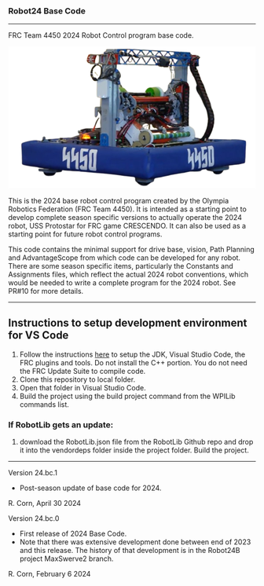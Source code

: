 ### Robot24 Base Code
----------------------------------------------------------------------------
FRC Team 4450 2024 Robot Control program base code.

![The USS ProtoStar](resources/bot.png)

This is the 2024 base robot control program created by the Olympia Robotics Federation (FRC Team 4450). 
It is intended as a starting point to develop complete season specific versions to actually operate the
2024 robot, USS Protostar for FRC game CRESCENDO. It can also be used as a starting point for future
robot control programs. 

This code contains the minimal support for drive base, vision, Path Planning and AdvantageScope from which 
code can be developed for any robot. There are some season specific items, particularly the Constants and Assignments files, which reflect the actual 2024 robot conventions, which would be needed to write a complete program for the 2024 robot. See PR#10 for more details.


----------------------------------------------------------------------------
## Instructions to setup development environment for VS Code
1) Follow the instructions [here](https://docs.wpilib.org/en/stable/docs/zero-to-robot/step-2/index.html) to setup the JDK, Visual Studio Code, the FRC plugins and tools. Do not install the C++ portion. You do not need the FRC Update Suite to compile code.
2) Clone this repository to local folder.
3) Open that folder in Visual Studio Code.
4) Build the project using the build project command from the WPILib commands list.

### If RobotLib gets an update:
1) download the RobotLib.json file from the RobotLib Github repo and drop it into the vendordeps folder inside the project folder. Build the project.
****************************************************************************************************************
Version 24.bc.1

*   Post-season update of base code for 2024.

R. Corn, April 30 2024

Version 24.bc.0

*   First release of 2024 Base Code.
*   Note that there was extensive development done between end of 2023 and this release. The history of
    that development is in the Robot24B project MaxSwerve2 branch.
 
R. Corn, February 6 2024
